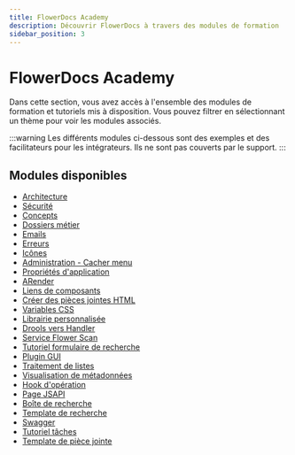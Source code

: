 ```yaml
---
title: FlowerDocs Academy
description: Découvrir FlowerDocs à travers des modules de formation
sidebar_position: 3
---
```


# FlowerDocs Academy

Dans cette section, vous avez accès à l'ensemble des modules de formation et tutoriels mis à disposition. Vous pouvez filtrer en sélectionnant un thème pour voir les modules associés.

:::warning
Les différents modules ci-dessous sont des exemples et des facilitateurs pour les intégrateurs.
Ils ne sont pas couverts par le support.
:::

## Modules disponibles

- [Architecture](./architecture/)
- [Sécurité](./security/)
- [Concepts](./concepts/)
- [Dossiers métier](./business-folder/)
- [Emails](./emails/)
- [Erreurs](./errors/)
- [Icônes](./icons/)
- [Administration - Cacher menu](./admin-hide-menu/)
- [Propriétés d'application](./application-properties/)
- [ARender](./arender/)
- [Liens de composants](./component-link/)
- [Créer des pièces jointes HTML](./create-html-attachment/)
- [Variables CSS](./css-variables/)
- [Librairie personnalisée](./custom-lib/)
- [Drools vers Handler](./drools-to-handler/)
- [Service Flower Scan](./flower-scan-service/)
- [Tutoriel formulaire de recherche](./form-search-tutoriel/)
- [Plugin GUI](./gui-plugin/)
- [Traitement de listes](./list-processing/)
- [Visualisation de métadonnées](./metadata-visualization/)
- [Hook d'opération](./operation-hook/)
- [Page JSAPI](./page-JSAPI/)
- [Boîte de recherche](./search-box/)
- [Template de recherche](./search-template/)
- [Swagger](./swagger/)
- [Tutoriel tâches](./tasks-tutoriel/)
- [Template de pièce jointe](./template-attachment/)